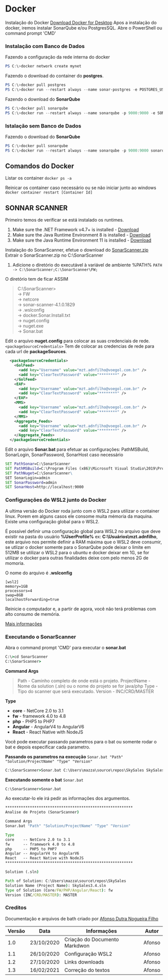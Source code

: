 # Docker

Instalação do Docker [Download Docker for Desktop](https://www.docker.com/products/docker-desktop)
Apos a instalação do docker, iremos instalar SonarQube e/ou PostgresSQL.
Abre o PowerShell ou command prompt 'CMD'

### Instalação com Banco de Dados
Fazendo a configuração da rede interna do docker
```powershell
PS C:\>docker network create mynet
```

Fazendo o download do container do **postgres**.
```powershell
PS C:\>docker pull postgres
PS C:\>docker run --restart always --name sonar-postgres -e POSTGRES_USER=sonar -e POSTGRES_PASSWORD=sonar -d -p 5432:5432 --net mynet postgres
```

Fazendo o download do **SonarQube**
```powershell 
PS C:\>docker pull sonarqube
PS C:\>docker run --restart always --name sonarqube -p 9000:9000 -e SONARQUBE_JDBC_USERNAME=sonar -e SONARQUBE_JDBC_PASSWORD=sonar -e SONARQUBE_JDBC_URL=jdbc:postgresql://sonar-postgres:5432/sonar -d --net mynet sonarqube
```

### Istalação sem Banco de Dados
Fazendo o download do **SonarQube**
```powershell
PS C:\>docker pull sonarqube
PS C:\>docker run --restart always --name sonarqube -p 9000:9000 sonarqube
```

## Comandos do Docker
Listar os container
``docker ps -a``

Reinicar os container caso necessário ou se não iniciar junto ao windows
``docker container restart [Container Id]``

## SONNAR SCANNER
Primeiro temos de verificar se está instalado os runtimes.
1) Make sure the .NET Framework v4.7+ is installed - [Download](https://dotnet.microsoft.com/download/dotnet-framework/net472)
2) Make sure the Java Runtime Environment 8 is installed - [Download](https://www.oracle.com/br/java/technologies/javase/javase-jdk8-downloads.html)
3) Make sure the Java Runtime Environment 11 is installed - [Download](https://www.oracle.com/java/technologies/javase-jdk11-downloads.html)

Instalação do SonarScanner, efetue o download do [SonarScanner.zip]()
Extrair o SonarScanner.zip no C:\SonarScanner

1) Adicione o diretório do executável à variável de ambiente %PATH%
   ``PATH -> C:\SonarScanner;C:\SonarScanner\FW;``

O diretório tem de ficar ASSIM
>
> C:\SonarScanner>\
> -> FW\
> -> netcore\
> -> sonar-scanner-4.1.0.1829\
> -> .wslconfig\
> -> docker.Sonar.Install.txt\
> -> nuget.config\
> -> nuget.exe\
> -> Sonar.bat

Edit o arquivo **nuget.config** para colocar as suas credenciais de rede. ``<packageSourceCredentials>``
Tem de colocar as credencias de rede para cada url de **packageSources**.

```xml
  <packageSourceCredentials>
    <GolFeed>
      <add key="Username" value="mzt.adnfilho@voegol.com.br" />
      <add key="ClearTextPassword" value="********" />
    </GolFeed>
    <EAF>
      <add key="Username" value="mzt.adnfilho@voegol.com.br" />
      <add key="ClearTextPassword" value="********" />
    </EAF>
    <MMS>
      <add key="Username" value="mzt.adnfilho@voegol.com.br" />
      <add key="ClearTextPassword" value="********" />
    </MMS>
    <Aggregate_Feeds>
      <add key="Username" value="mzt.adnfilho@voegol.com.br" />
      <add key="ClearTextPassword" value="********" />
    </Aggregate_Feeds>
  </packageSourceCredentials>
```

Edit o arquivo **Sonar.bat** para efetuar as configurações: PathMSBuild, SonarLogin, SonarPassword, SonarHost caso necessário

```bat
SET PathSonar=C:\SonarScanner
SET PathMSBuild=C:\Program Files (x86)\Microsoft Visual Studio\2019\Professional\MSBuild\Current\Bin
SET PathNuget=C:\SonarScanner\
SET SonarLogin=admin
SET SonarPassword=admin
SET SonarHost=http://localhost:9000
```

### Configurações do WSL2 junto do Docker
A ultima versão do Docker roda junto com o WSL2 para utilizar o container linux.
Porem em alguns casos ele consome muita mémoria da maquina. Existe uma configuração global para o WSL2.

É possível definir uma configuração global para WSL2 no arquivo que deve existir na pasta do usuário **%UserProfile%** ex: **C:\Usuários\mzt.adnfilho**, este arquivo nos permite definir a RAM máxima que o WSL2 deve consumir, se utlizar o docker somente para o SonarQube pode deixar o limite em 512MB se utilizar o WSL2 para o ubuntu e docker deixar em 1G, se for utilizar o docker para outras finalidades deixe com pelo menos 2G de momoria.

O nome do arquivo é **.wslconfig**

```config
[wsl2]
memory=1GB
processors=4
swap=8GB
localhostForwarding=true
```

Reinicie o computador e, a partir de agora, você não terá problemas com alto consumo de memória.

[Mais informações](https://dev.to/kada/getting-started-with-wsl-2-part-2-4bpj)

### Executando o SonarScanner
Abra o command prompt 'CMD' para executar o **sonar.bat**
```bat
C:\>cd SonarScanner
C:\SonarScanner>
```

**Command Args**
>Path - Caminho completo de onde está o projeto.
>ProjectName - Nome da solution (.sln) ou o nome do projeto se for java/php
>Type - Tipo do scanner que será executado.
>Version - INC/CRD/MASTER

**Type**
* **core** - NetCore 2.0 to 3.1
* **fw** - framework 4.0 to 4.8
* **php** - PHP5 to PHP7
* **Angular** - AngularV4 to AngularV6
* **React** - React Native with NodeJS 

Você pode executar passando parametros para o bat ou somente rodar o bat e depois especificar cada parametro.

**Passando os parametros na execução**
``Sonar.bat "Path" "Solution/ProjectName" "Type" "Version"``
```bat
C:\SonarScanner>Sonar.bat C:\Users\mazza\source\repos\SkySales SkySales3.4.sln fw ft#21753
```

**Executando somente o bat**
``Sonar.bat``
```bat
C:\SonarScanner>Sonar.bat 
```
Ao executar-lo ele irá pedir as informações dos argumentos.
```bat
*********************************************************
Analise de Projeto (SonarScanner)

Command Args
Sonar.bat "Path" "Solution/ProjectName" "Type" "Version"

Type
core    -- NetCore 2.0 to 3.1
fw      -- framework 4.0 to 4.8
php     -- PHP5 to PHP7
Angular -- AngularV4 to AngularV6
React   -- React Native with NodeJS
*********************************************************

Solution (.sln)

Path of Solution: C:\Users\mazza\source\repos\SkySales
Solution Name (Project Name): SkySales3.4.sln
Type of Solution (Core/FW/PHP/Angular/React): fw
Version (INC/CRD/MASTER): MASTER
```

### Creditos
Documentação e arquivos de bath criado por [Afonso Dutra Nogueira Filho](mailto:mzt.adnfilho@voegol.com.br)

| Versão | Data | Informações | Autor |
| ------ | ------ | ------ | ------ |
| 1.0 | 23/10/2020 | Criação do Documento Markdwon | Afonso |
| 1.1 | 26/10/2020 | Configuração WSL2 | Afonso |
| 1.2 | 27/10/2020 | Links downloads | Afonso |
| 1.3 | 16/02/2021 | Correção do textos | Afonso |


